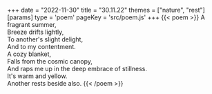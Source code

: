 +++
date = "2022-11-30"
title = "30.11.22"
themes = ["nature", "rest"]
[params]
  type = 'poem'
  pageKey = 'src/poem.js'
+++
{{< poem >}}
A fragrant summer,  
Breeze drifts lightly,  
To another's slight delight,  
And to my contentment.  
A cozy blanket,  
Falls from the cosmic canopy,  
And raps me up in the deep embrace of stillness.  
It's warm and yellow.  
Another rests beside also.
{{< /poem >}}